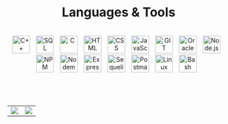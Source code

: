<!--![Top Langs](https://github-readme-stats.vercel.app/api/top-langs/?username=Corina-Simionescu&layout=compact&theme=dark)
![Corina's GitHub stats](https://github-readme-stats.vercel.app/api?username=Corina-Simionescu&theme=dark&rank_icon=github)-->

<h1 align="center">Languages & Tools</h1>

</br>

<div align="center">
  <img alt="C++" width=40px style="padding-right:10px;" src="https://cdn.jsdelivr.net/gh/devicons/devicon@latest/icons/cplusplus/cplusplus-plain.svg" />
  <img alt="SQL Developer" width=40px style="padding-right:10px;" src="https://cdn.jsdelivr.net/gh/devicons/devicon@latest/icons/sqldeveloper/sqldeveloper-original.svg" />
  <img alt="C" width=40px style="padding-right:10px;" src="https://cdn.jsdelivr.net/gh/devicons/devicon@latest/icons/c/c-plain.svg" />
  <img alt="HTML" width=40px style="padding-right:10px;" src="https://cdn.jsdelivr.net/gh/devicons/devicon@latest/icons/html5/html5-plain.svg" />
  <img alt="CSS" width=40px style="padding-right:10px;" src="https://cdn.jsdelivr.net/gh/devicons/devicon@latest/icons/css3/css3-plain.svg" />
  <img alt="JavaScript" width=40px style="padding-right:10px;" src="https://cdn.jsdelivr.net/gh/devicons/devicon@latest/icons/javascript/javascript-original.svg" />
  <img alt="GIT" width=40px style="padding-right:10px;" src="https://cdn.jsdelivr.net/gh/devicons/devicon@latest/icons/git/git-original.svg" />   
  <img alt="Oracle" width=40px style="padding-right:10px;" src="https://cdn.jsdelivr.net/gh/devicons/devicon@latest/icons/oracle/oracle-original.svg" />
  <img alt="Node.js" width=40px style="padding-right:10px;" src="https://cdn.jsdelivr.net/gh/devicons/devicon@latest/icons/nodejs/nodejs-plain.svg" />
  <img alt="NPM" width=40px style="padding-right:10px;" src="https://cdn.jsdelivr.net/gh/devicons/devicon@latest/icons/npm/npm-original-wordmark.svg" />
  <img alt="Nodemon" width=40px style="padding-right:10px;" src="https://cdn.jsdelivr.net/gh/devicons/devicon@latest/icons/nodemon/nodemon-plain.svg" />
  <img alt="Express.js" width=40px style="padding-right:10px;" src="https://cdn.jsdelivr.net/gh/devicons/devicon@latest/icons/express/express-original.svg" />
  <img alt="Sequelize" width=40px style="padding-right:10px;" src="https://cdn.jsdelivr.net/gh/devicons/devicon@latest/icons/sequelize/sequelize-plain.svg" />
  <img alt="Postman" width=40px style="padding-right:10px;" src="https://cdn.jsdelivr.net/gh/devicons/devicon@latest/icons/postman/postman-plain.svg" />
  <img alt="Linux" width=40px style="padding-right:10px;" src="https://cdn.jsdelivr.net/gh/devicons/devicon@latest/icons/linux/linux-original.svg" />
  <img alt="Bash" width=40px style="padding-right:10px;" src="https://cdn.jsdelivr.net/gh/devicons/devicon@latest/icons/bash/bash-plain.svg" />
</div>

<h1></h1>

</br>

<table align="center">
    <tr>
        <td>
            <img src="https://github-readme-stats.vercel.app/api/top-langs/?username=Corina-Simionescu&layout=compact&theme=dark">
        </td>
        <td>
            <img src="https://github-readme-stats.vercel.app/api?username=Corina-Simionescu&theme=dark&rank_icon=github">
        </td>
    </tr>
</table>
